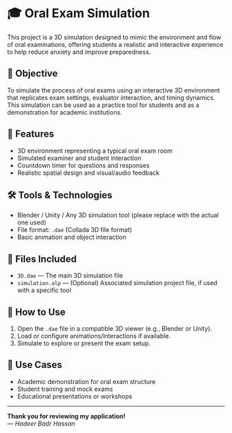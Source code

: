 # 🎓 Oral Exam Simulation

This project is a 3D simulation designed to mimic the environment and flow of oral examinations, offering students a realistic and interactive experience to help reduce anxiety and improve preparedness.

## 🧠 Objective
To simulate the process of oral exams using an interactive 3D environment that replicates exam settings, evaluator interaction, and timing dynamics. This simulation can be used as a practice tool for students and as a demonstration for academic institutions.

## 🎯 Features
- 3D environment representing a typical oral exam room
- Simulated examiner and student interaction
- Countdown timer for questions and responses
- Realistic spatial design and visual/audio feedback

## 🛠️ Tools & Technologies
- Blender / Unity / Any 3D simulation tool (please replace with the actual one used)
- File format: `.dae` (Collada 3D file format)
- Basic animation and object interaction

## 📁 Files Included
- `3D.dae` — The main 3D simulation file
- `simulation.alp` — (Optional) Associated simulation project file, if used with a specific tool

## 🚀 How to Use
1. Open the `.dae` file in a compatible 3D viewer (e.g., Blender or Unity).
2. Load or configure animations/interactions if available.
3. Simulate to explore or present the exam setup.

## 📌 Use Cases
- Academic demonstration for oral exam structure
- Student training and mock exams
- Educational presentations or workshops

---
**Thank you for reviewing my application!**  
— *Hadeer Badr Hassan*

